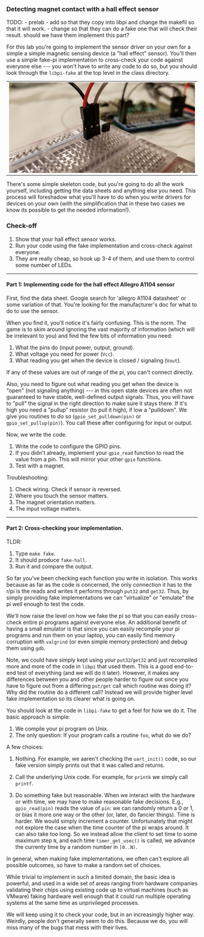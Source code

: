 ### Detecting magnet contact with a hall effect sensor
	
TODO:
    - prelab
    - add so that they copy into libpi and change the makefil so that it will work.
    - change so that they can do a fake one that will check their result.   should we have
      them implement this part?

For this lab you're going to implement the sensor driver on your own
for a simple a simple magnetic sensing device (a "hall effect" sensor).
You'll then use a simple fake-pi implementation to cross-check your
code against everyone else --- you won't have to write any code to do so,
but you should look through the `libpi-fake` at the top level in the class
directory.

<table><tr><td>
  <img src="images/hall.jpg"/>
</td></tr></table>

There's some simple skeleton code, but you're going to do all the work
yourself, including getting the data sheets and anything else you need.
This process will foreshadow what you'll have to do when you write drivers
for devices on your own (with the simplification that in these two cases
we know its possible to get the needed information!).

### Check-off

 1. Show that your hall effect sensor works.
 2. Run your code using the fake implementation and cross-check against everyone. 
 3. They are really cheap, so hook up 3-4 of them, and use them to control some
    number of LEDs.

----------------------------------------------------------------------
#### Part 1: Implementing code for the hall effect Allegro A1104 sensor

First, find the data sheet.   Google search for 'allegro A1104 datasheet'
or some variation of that.  You're looking for the manufacturer's doc
for what to do to use the sensor.

When you find it, you'll notice it's fairly confusing.  This is the norm.
The game is to skim around ignoring the vast majority of information
(which will be irrelevant to you) and find the few bits of information
you need:

  1. What the pins do (input power, output, ground).
  2. What voltage you need for power (`Vcc`).
  3. What reading you get when the device is closed / signaling (`Vout`).

If any of these values are out of range of the pi, you can't connect
directly.

Also, you need to figure out what reading you get when the device is
"open" (not signaling anything) --- in this open state devices are
often not guaranteed to have stable, well-defined output signals.
Thus, you will have to "pull" the signal in the right direction to
make sure it stays there.  If it's high you need a "pullup" resistor
(to pull it high), if low a "pulldown".  We give you routines to do so
(`gpio_set_pulldown(pin)` or `gpio_set_pullup(pin)`).  You call these
after configuring for input or output.

Now, we write the code.
   1. Write the code to configure the GPIO pins.
   2. If you didn't already, implement your `gpio_read` function to read the value
      from a pin.  This will mirror your other `gpio` functions.
   3. Test with a magnet.

Troubleshooting:
  1. Check wiring.   Check if sensor is reversed.
  2. Where you touch the sensor matters.
  3. The magnet orientation matters.
  4. The input voltage matters.

----------------------------------------------------------------------
#### Part 2: Cross-checking your implementation.

TLDR:
   1. Type `make fake`.
   2. It should produce `fake-hall`.
   3. Run it and compare the output.

So far you've been checking each function you write in isolation.
This works because as far as the code is concerned, the only connection
it has to the r/pi is the reads and writes it performs through `put32`
and `get32`.    Thus, by simply providing fake implementations we can
"virtualize" or "emulate" the pi well enough to test the code.

We'll now raise the level on how we fake the pi so that you can easily
cross-check entire pi programs against everyone else.  An additional
benefit of having a small emulator is that since you can easily recompile
your pi programs and run them on your laptop, you can easily find memory
corruption with `valgrind` (or even simple memory protection) and debug
them using  `gdb`.

Note, we could have simply kept using your `put32`/`get32` and just
recompiled more and more of the code in `libpi` that used them.  This is
a good end-to-end test of everything (and we will do it later).  However,
it makes any differences between you and other people harder to figure out
since you have to figure out from a differing `put/get` call which routine
was doing it?  Why did the routine do a different call?  Instead we will
provide higher level fake implementation so its clearer what is going on.

You should look at the code in `libpi-fake` to get a feel for how we do it.
The basic approach is simple: 
   1. We compile your pi program on Unix.
   2. The only question: If your program calls a routine `foo`, what do we do?

A few choices:
   1. Nothing.  For example, we aaren't checking the `uart_init()` code, so our
      fake version simply prints out that it was called and returns.

   2. Call the underlying Unix code.  For example, for `printk` we simply call `printf`.  

   3. Do something fake but reasonable.  When we
      interact with the hardware or with time, we may have to make
      reasonable fake decisions.  E.g., `gpio_read(pin)` reads the value
      of `pin`: we can randomly return a 0 or 1, or bias it more one
      way or the other (or, later, do fancier things).  Time is harder.
      We would simply increment a counter.  Unfortunately that might
      not explore the case when the time counter of the pi wraps around.
      It can also take too long.  So we instead allow the client to set
      time to some maximum step `N`, and each time `timer_get_usec()` is called,
      we advance the currenty time by a random number in `[0..N)`.
   
In general, when making fake implementations, we  often can't explore
all possible outcomes, so have to make a random set of choices.

While trivial to implement in such a limited domain, the basic idea is
powerful, and used in a wide set of areas ranging from hardware companies
validating their chips using existing code up to virtual machines (such as
VMware) faking hardware well enough that it could run multiple operating
systems at the same time as unprivileged processes.

We will keep using it to check your code, but in an increasingly higher
way.  Weirdly, people don't generally seem to do this.  Because we do,
you will miss many of the bugs that mess with their lives.
